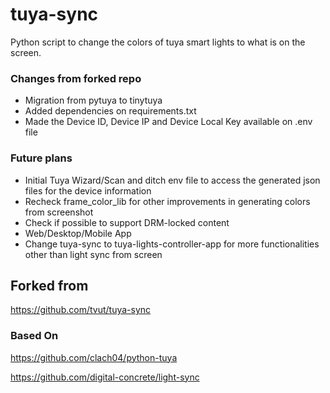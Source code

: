 # tuya-sync
Python script to change the colors of tuya smart lights to what is on the screen.

### Changes from forked repo
- Migration from pytuya to tinytuya
- Added dependencies on requirements.txt
- Made the Device ID, Device IP and Device Local Key available on .env file

### Future plans
- Initial Tuya Wizard/Scan and ditch env file to access the generated json files for the device information
- Recheck frame_color_lib for other improvements in generating colors from screenshot
- Check if possible to support DRM-locked content
- Web/Desktop/Mobile App
- Change tuya-sync to tuya-lights-controller-app for more functionalities other than light sync from screen

## Forked from
https://github.com/tvut/tuya-sync

### Based On
https://github.com/clach04/python-tuya

https://github.com/digital-concrete/light-sync
